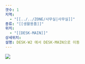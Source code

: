 ```yaml
---
갯수: 1
지역:
  - "[[../../ZONE/사무실|사무실]]"
종류: "[[생활용품]]"
위치:
  - "[[DESK-MAIN]]"
상세위치: 
설명: DESK-W2 에서 DESK-MAIN으로 이동
---
```


![](http://192.168.50.22/devices/250322_IMG_0053.jpg)
